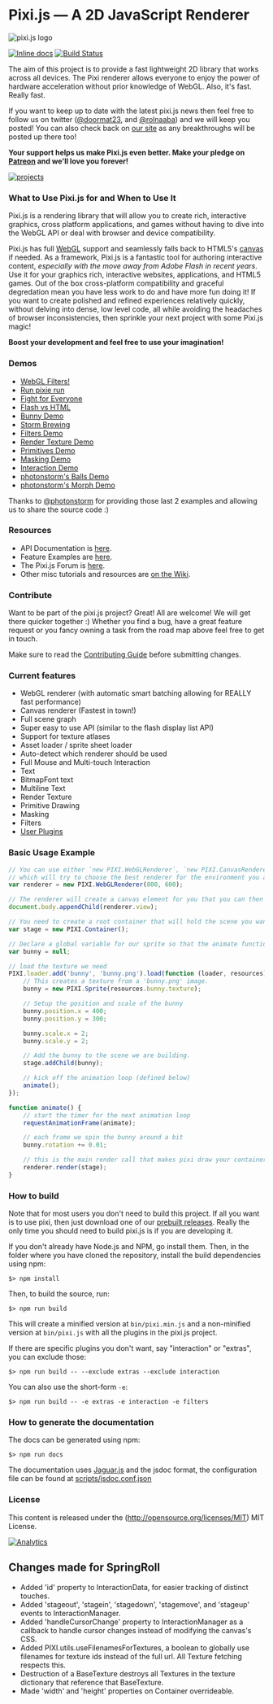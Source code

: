 Pixi.js — A 2D JavaScript Renderer
=============

![pixi.js logo](http://www.goodboydigital.com/pixijs/pixiV4_wide_full.jpg)




[![Inline docs](http://inch-ci.org/github/GoodBoyDigital/pixi.js.svg?branch=dev)](http://inch-ci.org/github/GoodBoyDigital/pixi.js)
[![Build Status](https://travis-ci.org/pixijs/pixi.js.svg?branch=dev)](https://travis-ci.org/pixijs/pixi.js)

The aim of this project is to provide a fast lightweight 2D library that works
across all devices. The Pixi renderer allows everyone to enjoy the power of
hardware acceleration without prior knowledge of WebGL. Also, it's fast. Really fast.

If you want to keep up to date with the latest pixi.js news then feel free to follow us on twitter
([@doormat23](https://twitter.com/doormat23), and [@rolnaaba](https://twitter.com/rolnaaba))
and we will keep you posted! You can also check back on [our site](http://www.goodboydigital.com/blog)
as any breakthroughs will be posted up there too!

**Your support helps us make Pixi.js even better. Make your pledge on [Patreon](https://www.patreon.com/user?u=2384552&ty=h&u=2384552) and we'll love you forever!**

[![projects](http://www.pixijs.com/wp-content/uploads/2013/05/headerPanel_projects-898x342.jpg)](http://www.pixijs.com/projects/)

### What to Use Pixi.js for and When to Use It

Pixi.js is a rendering library that will allow you to create rich, interactive graphics, cross platform applications, and games without having to dive into the WebGL API or deal with browser and device compatibility.

Pixi.js has full [WebGL](https://en.wikipedia.org/wiki/WebGL) support and seamlessly falls back to HTML5's [canvas](https://en.wikipedia.org/wiki/Canvas_element) if needed. As a framework, Pixi.js is a fantastic tool for authoring interactive content, *especially with the move away from Adobe Flash in recent years*. Use it for your graphics rich, interactive websites, applications, and HTML5 games.  Out of the box cross-platform compatibility and graceful degredation mean you have less work to do and have more fun doing it! If you want to create polished and refined experiences relatively quickly, without delving into dense, low level code, all while avoiding the headaches of browser inconsistencies, then sprinkle your next project with some Pixi.js magic!

**Boost your development and feel free to use your imagination!**

### Demos ###

- [WebGL Filters!](http://www.goodboydigital.com/pixijs/examples/15/indexAll.html)
- [Run pixie run](http://www.goodboydigital.com/runpixierun)
- [Fight for Everyone](http://www.goodboydigital.com/casestudies/fightforeveryone)
- [Flash vs HTML](http://flashvhtml.com)
- [Bunny Demo](http://www.goodboydigital.com/pixijs/bunnymark)
- [Storm Brewing](http://www.goodboydigital.com/pixijs/storm)
- [Filters Demo](http://www.goodboydigital.com/pixijs/examples/15/indexAll.html)
- [Render Texture Demo](http://www.goodboydigital.com/pixijs/examples/11)
- [Primitives Demo](http://www.goodboydigital.com/pixijs/examples/13)
- [Masking Demo](http://www.goodboydigital.com/pixijs/examples/14)
- [Interaction Demo](http://www.goodboydigital.com/pixijs/examples/6)
- [photonstorm's Balls Demo](http://gametest.mobi/pixi/balls)
- [photonstorm's Morph Demo](http://gametest.mobi/pixi/morph)

Thanks to [@photonstorm](https://twitter.com/photonstorm) for providing
those last 2 examples and allowing us to share the source code :)

### Resources ###

- API Documentation is [here](http://pixijs.github.io/docs).
- Feature Examples are [here](https://pixijs.github.io/examples).
- The Pixi.js Forum is [here](http://www.html5gamedevs.com/forum/15-pixijs).
- Other misc tutorials and resources are [on the Wiki](https://github.com/pixijs/pixi.js/wiki/Resources).

### Contribute ###

Want to be part of the pixi.js project? Great! All are welcome! We will get there quicker
together :) Whether you find a bug, have a great feature request or you fancy owning a task
from the road map above feel free to get in touch.

Make sure to read the [Contributing Guide](https://github.com/pixijs/pixi.js/blob/master/CONTRIBUTING.md)
before submitting changes.

### Current features ###

- WebGL renderer (with automatic smart batching allowing for REALLY fast performance)
- Canvas renderer (Fastest in town!)
- Full scene graph
- Super easy to use API (similar to the flash display list API)
- Support for texture atlases
- Asset loader / sprite sheet loader
- Auto-detect which renderer should be used
- Full Mouse and Multi-touch Interaction
- Text
- BitmapFont text
- Multiline Text
- Render Texture
- Primitive Drawing
- Masking
- Filters
- [User Plugins](https://github.com/pixijs/pixi.js/wiki/Pixi-v3-Plugins)

### Basic Usage Example ###

```js
// You can use either `new PIXI.WebGLRenderer`, `new PIXI.CanvasRenderer`, or `PIXI.autoDetectRenderer`
// which will try to choose the best renderer for the environment you are in.
var renderer = new PIXI.WebGLRenderer(800, 600);

// The renderer will create a canvas element for you that you can then insert into the DOM.
document.body.appendChild(renderer.view);

// You need to create a root container that will hold the scene you want to draw.
var stage = new PIXI.Container();

// Declare a global variable for our sprite so that the animate function can access it.
var bunny = null;

// load the texture we need
PIXI.loader.add('bunny', 'bunny.png').load(function (loader, resources) {
    // This creates a texture from a 'bunny.png' image.
    bunny = new PIXI.Sprite(resources.bunny.texture);

    // Setup the position and scale of the bunny
    bunny.position.x = 400;
    bunny.position.y = 300;

    bunny.scale.x = 2;
    bunny.scale.y = 2;

    // Add the bunny to the scene we are building.
    stage.addChild(bunny);

    // kick off the animation loop (defined below)
    animate();
});

function animate() {
    // start the timer for the next animation loop
    requestAnimationFrame(animate);

    // each frame we spin the bunny around a bit
    bunny.rotation += 0.01;

    // this is the main render call that makes pixi draw your container and its children.
    renderer.render(stage);
}
```

### How to build ###

Note that for most users you don't need to build this project. If all you want is to use pixi, then
just download one of our [prebuilt releases](https://github.com/pixijs/pixi.js/releases). Really
the only time you should need to build pixi.js is if you are developing it.

If you don't already have Node.js and NPM, go install them. Then, in the folder where you have cloned 
the repository, install the build dependencies using npm:

```
$> npm install
```

Then, to build the source, run:

```
$> npm run build
```

This will create a minified version at `bin/pixi.min.js` and a non-minified version at `bin/pixi.js`
with all the plugins in the pixi.js project.

If there are specific plugins you don't want, say "interaction" or "extras", you can exclude those:

```
$> npm run build -- --exclude extras --exclude interaction
```

You can also use the short-form `-e`:

```
$> npm run build -- -e extras -e interaction -e filters
```

### How to generate the documentation ###

The docs can be generated using npm:

```
$> npm run docs
```

The documentation uses [Jaguar.js](https://github.com/davidshimjs/jaguarjs-jsdoc) and the jsdoc format, the configuration file can be found at [scripts/jsdoc.conf.json](scripts/jsdoc.conf.json)

### License ###

This content is released under the (http://opensource.org/licenses/MIT) MIT License.

[![Analytics](https://ga-beacon.appspot.com/UA-39213431-2/pixi.js/index)](https://github.com/igrigorik/ga-beacon)

## Changes made for SpringRoll ##
* Added 'id' property to InteractionData, for easier tracking of distinct touches.
* Added 'stageout', 'stagein', 'stagedown', 'stagemove', and 'stageup' events to InteractionManager.
* Added 'handleCursorChange' property to InteractionManager as a callback to handle cursor changes instead of modifying the canvas's CSS.
* Added PIXI.utils.useFilenamesForTextures, a boolean to globally use filenames for texture ids instead of the full url. All Texture fetching respects this.
* Destruction of a BaseTexture destroys all Textures in the texture dictionary that reference that BaseTexture.
* Made 'width' and 'height' properties on Container overrideable.


